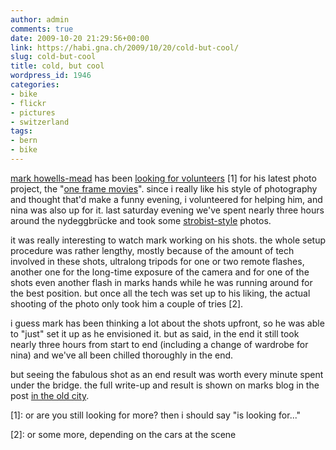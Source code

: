 ```yaml
---
author: admin
comments: true
date: 2009-10-20 21:29:56+00:00
link: https://habi.gna.ch/2009/10/20/cold-but-cool/
slug: cold-but-cool
title: cold, but cool
wordpress_id: 1946
categories:
- bike
- flickr
- pictures
- switzerland
tags:
- bern
- bike
---
```


[mark howells-mead](https://permanenttourist.ch/) has been [looking for volunteers](https://permanenttourist.ch/articles/2009/10/photographic-volunteers-urgently-required/) [1] for his latest photo project, the "[one frame movies](http://www.flickr.com/photos/mhowells/sets/72157622156817969)". since i really like his style of photography and thought that'd make a funny evening, i volunteered for helping him, and nina was also up for it. last saturday evening we've spent nearly three hours around the nydeggbrücke and took some [strobist-style](http://swiss-strobist.ch/) photos.




it was really interesting to watch mark working on his shots. the whole setup procedure was rather lengthy, mostly because of the amount of tech involved in these shots, ultralong tripods for one or two remote flashes, another one for the long-time exposure of the camera and for one of the shots even another flash in marks hands while he was running around for the best position. but once all the tech was set up to his liking, the actual shooting of the photo only took him a couple of tries [2].




i guess mark has been thinking a lot about the shots upfront, so he was able to "just" set it up as he envisioned it. but as said, in the end it still took nearly three hours from start to end (including a change of wardrobe for nina) and we've all been chilled thoroughly in the end.




but seeing the fabulous shot as an end result was worth every minute spent under the bridge. the full write-up and result is shown on marks blog in the post [in the old city](https://permanenttourist.ch/articles/2009/10/in-the-old-city/).




[1]: or are you still looking for more? then i should say "is looking for..."  

[2]: or some more, depending on the cars at the scene



